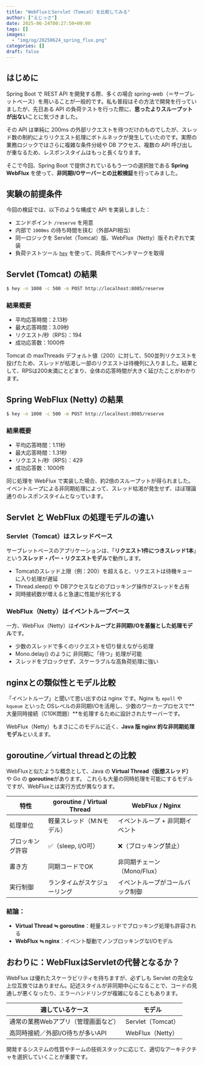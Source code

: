 ```yaml
---
title: "WebFluxとServlet（Tomcat）を比較してみる"
author: ["えじっさ"]
date: 2025-06-24T00:27:50+09:00
tags: []
images:
  - "img/og/20250624_spring_flux.png"
categories: []
draft: false
---
```


## はじめに

Spring Boot で REST API を開発する際、多くの場合 spring-web（＝サーブレットベース）を用いることが一般的です。私も普段はその方法で開発を行っていましたが、先日ある API の負荷テストを行った際に、**思ったよりスループットが出ない**ことに気づきました。

その API は単純に 200ms の外部リクエストを待つだけのものでしたが、スレッド数の制約によりリクエスト処理にボトルネックが発生していたのです。実際の業務ロジックではさらに複雑な条件分岐や DB アクセス、複数の API 呼び出しが重なるため、レスポンスタイムはもっと長くなります。

そこで今回、Spring Boot で提供されているもう一つの選択肢である **Spring WebFlux** を使って、**非同期I/Oサーバーとの比較検証**を行ってみました。


## 実験の前提条件

今回の検証では、以下のような構成で API を実装しました：

- エンドポイント `/reserve` を用意
- 内部で `1000ms` の待ち時間を挟む（外部API相当）
- 同一ロジックを Servlet（Tomcat）版、WebFlux（Netty）版それぞれで実装
- 負荷テストツール [`hey`](https://github.com/rakyll/hey) を使って、同条件でベンチマークを取得


## Servlet (Tomcat) の結果

```sh
$ hey -n 1000 -c 500 -m POST http://localhost:8085/reserve
```

### 結果概要

- 平均応答時間：2.13秒
- 最大応答時間：3.09秒
- リクエスト/秒（RPS）：194
- 成功応答数：1000件

Tomcat の maxThreads デフォルト値（200）に対して、500並列リクエストを投げたため、スレッドが枯渇し一部のリクエストは待機列に入りました。結果として、RPSは200未満にとどまり、全体の応答時間が大きく延びたことがわかります。

## Spring WebFlux (Netty) の結果

```sh
$ hey -n 1000 -c 500 -m POST http://localhost:8085/reserve
```

### 結果概要

- 平均応答時間：1.11秒
- 最大応答時間：1.31秒
- リクエスト/秒（RPS）：429
- 成功応答数：1000件

同じ処理を WebFlux で実装した場合、約2倍のスループットが得られました。イベントループによる非同期処理によって、スレッド枯渇が発生せず、ほぼ理論通りのレスポンスタイムとなっています。


## Servlet と WebFlux の処理モデルの違い

### Servlet（Tomcat）はスレッドベース


サーブレットベースのアプリケーションは、「**リクエスト1件につきスレッド1本**」という**スレッド・パー・リクエストモデル**で動作します。

- Tomcatのスレッド上限（例：200）を超えると、リクエストは待機キューに入り処理が遅延
- Thread.sleep() や DBアクセスなどのブロッキング操作がスレッドを占有
- 同時接続数が増えると急速に性能が劣化する

### WebFlux（Netty）はイベントループベース

一方、WebFlux（Netty）は**イベントループと非同期I/Oを基盤とした処理モデル**です。

- 少数のスレッドで多くのリクエストを切り替えながら処理
- Mono.delay() のように 非同期に「待つ」処理が可能
- スレッドをブロックせず、スケーラブルな高負荷処理に強い


## nginxとの類似性とモデル比較

「イベントループ」と聞いて思い出すのは nginx です。Nginx も `epoll` や `kqueue` といった OSレベルの非同期I/Oを活用し、少数のワーカープロセスで\*\*大量同時接続（C10K問題）\*\*を処理するために設計されたサーバーです。

WebFlux（Netty）もまさにこのモデルに近く、**Java 版 nginx 的な非同期処理モデル**といえます。

## goroutine／virtual threadとの比較


WebFluxと似たような概念として、Java の **Virtual Thread（仮想スレッド）** や Go の **goroutine**があります。 これらも大量の同時処理を可能にするモデルですが、WebFluxとは実行方式が異なります。

| 特性       | goroutine / Virtual Thread | WebFlux / Nginx    |
| -------- | -------------------------- | ------------------ |
| 処理単位     | 軽量スレッド（M\:Nモデル）            | イベントループ + 非同期イベント  |
| ブロッキング許容 | ✅（sleep, I/O可）             | ❌（ブロッキング禁止）        |
| 書き方      | 同期コードでOK                   | 非同期チェーン（Mono/Flux） |
| 実行制御     | ランタイムがスケジューリング             | イベントループがコールバック制御   |

### 結論：

* **Virtual Thread ≒ goroutine**：軽量スレッドでブロッキング処理も許容される
* **WebFlux ≒ nginx**：イベント駆動でノンブロッキングなI/Oモデル

## おわりに：WebFluxはServletの代替となるか？

WebFlux は優れたスケーラビリティを持ちますが、必ずしも Servlet の完全な上位互換ではありません。記述スタイルが非同期中心になることで、コードの見通しが悪くなったり、エラーハンドリングが複雑になることもあります。

| 適しているケース            | モデル             |
| ------------------- | --------------- |
| 通常の業務Webアプリ（管理画面など） | Servlet（Tomcat） |
| 高同時接続／外部I/O待ちが多いAPI | WebFlux（Netty）  |

開発するシステムの性質やチームの技術スタックに応じて、適切なアーキテクチャを選択していくことが重要です。
